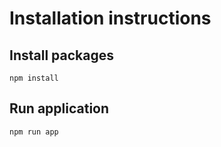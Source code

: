 # Installation instructions

## Install packages
```
npm install
```

## Run application
```
npm run app
```
